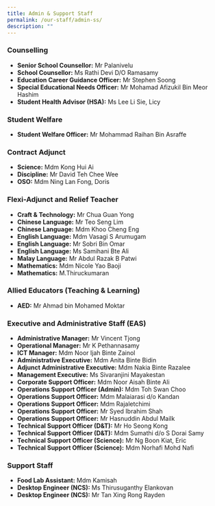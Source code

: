 ```yaml
---
title: Admin & Support Staff
permalink: /our-staff/admin-ss/
description: ""
---
```

### Counselling

*   **Senior School Counsellor:** Mr Palanivelu 
*   **School Counsellor:** Ms Rathi Devi D/O Ramasamy
*   **Education Career Guidance Officer:** Mr Stephen Soong 
*   **Special Educational Needs Officer:** Mr Mohamad Afizukil Bin Meor Hashim 
* **Student Health Advisor (HSA):** Ms Lee Li Sie, Licy

### Student Welfare

*   **Student Welfare Officer:** Mr Mohammad Raihan Bin Asraffe 

### Contract Adjunct

*   **Science:** Mdm Kong Hui Ai
*   **Discipline:** Mr David Teh Chee Wee
*   **OSO:** Mdm Ning Lan Fong, Doris

### Flexi-Adjunct and Relief Teacher

*   **Craft & Technology:** Mr Chua Guan Yong
*   **Chinese Language:** Mr Teo Seng Lim 
*   **Chinese Language:** Mdm Khoo Cheng Eng 
*   **English Language:** Mdm Vasagi S Arumugam 
*   **English Language:** Mr Sobri Bin Omar
*   **English Language:** Ms Samihani Bte Ali
*   **Malay Language:** Mr Abdul Razak B Patwi 
*   **Mathematics:** Mdm Nicole Yao Baoji 
*   **Mathematics:** M.Thiruckumaran


### Allied Educators (Teaching & Learning)

*   **AED:** Mr Ahmad bin Mohamed Moktar 

### Executive and Administrative Staff (EAS)

*   **Administrative Manager:** Mr Vincent Tjong
*   **Operational Manager:** Mr K Pethannasamy
*   **ICT Manager:** Mdm Noor Ijah Binte Zainol
*   **Administrative Executive:** Mdm Anita Binte Bidin
*   **Adjunct Administrative Executive:** Mdm Nakia Binte Razalee
*   **Management Executive:** Ms Sivaranjini Mayakestan
*   **Corporate Support Officer:** Mdm Noor Aisah Binte Ali
*   **Operations Support Officer (Admin):** Mdm Toh Swan Choo
*   **Operations Support Officer:** Mdm Malaiarasi d/o Kandan
*    **Operations Support Officer:** Mdm Rajaletchimi
*    **Operations Support Officer:** Mr Syed Ibrahim Shah
*    **Operations Support Officer:** Mr Hasnuddin Abdul Mailk
*   **Technical Support Officer (D&T):** Mr Ho Seong Kong
*   **Technical Support Officer (D&T):** Mdm Sumathi d/o S Dorai Samy
*   **Technical Support Officer (Science):** Mr Ng Boon Kiat, Eric
*   **Technical Support Officer (Science):** Mdm Norhafi Mohd Nafi

### Support Staff

*   **Food Lab Assistant:** Mdm Kamisah
*   **Desktop Engineer (NCS):** Ms Thirusuganthy Elankovan
*   **Desktop Engineer (NCS):** Mr Tan Xing Rong Rayden